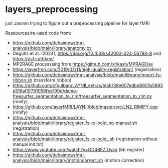 # layers_preprocessing
just Jasmin trying to figure out a preprocessing pipeline for layer fMRI

Ressources/re-used code from:
- https://github.com/dchaimow/fmri-analysis/blob/main/library/anatomy.py 
- Degutis et al. (2024), https://doi.org/10.1038/s42003-024-06780-8 and https://osf.io/dtkne/
- MP2RAGE processsing from https://github.com/srikash/MPRAGEise
- https://layerfmri.com/2019/02/11/high-quality-registration/ (registration)
- https://github.com/dchaimow/fmri-analysis/blob/main/library/import-fs-ribbon.sh (transform ribbon)
- https://github.com/ofgulban/LAYNII_extras/blob/38e607edbd6601b5893e519af3f791059fbe190d/demo-freesurfer_segmentation_to_rim/freesurfer_segmentation_to_rim.py (rimify)
- https://github.com/layerfMRI/LAYNII/blob/master/src/LN2_RIMIFY.cpp (rimify)
- https://github.com/dchaimow/fmri-analysis/blob/main/library/register_fs-to-bold_no-manual.sh (registration)
- https://github.com/dchaimow/fmri-analysis/blob/main/library/register_fs-to-bold_.sh (registration without manual init.txt)
- https://www.youtube.com/watch?v=GD4BEZiOvxg (bb register)
- https://github.com/dchaimow/fmri-analysis/blob/main/library/motioncorrect.sh (motion correction)


